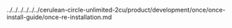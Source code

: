 ../../../../../../cerulean-circle-unlimited-2cu/product/development/once/once-install-guide/once-re-installation.md
